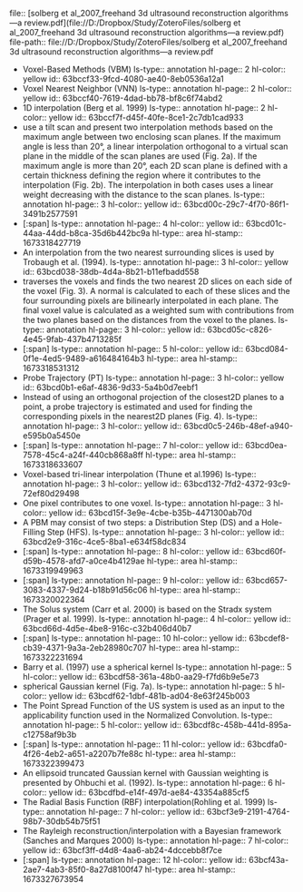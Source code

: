 file:: [solberg et al_2007_freehand 3d ultrasound reconstruction algorithms—a review.pdf](file://D:/Dropbox/Study/ZoteroFiles/solberg et al_2007_freehand 3d ultrasound reconstruction algorithms—a review.pdf)
file-path:: file://D:/Dropbox/Study/ZoteroFiles/solberg et al_2007_freehand 3d ultrasound reconstruction algorithms—a review.pdf

- Voxel-Based Methods (VBM)
  ls-type:: annotation
  hl-page:: 2
  hl-color:: yellow
  id:: 63bccf33-9fcd-4080-ae40-8eb0536a12a1
- Voxel Nearest Neighbor (VNN)
  ls-type:: annotation
  hl-page:: 2
  hl-color:: yellow
  id:: 63bccf40-7619-4dad-bb78-bf8c6f74abd2
- 1D interpolation (Berg et al. 1999)
  ls-type:: annotation
  hl-page:: 2
  hl-color:: yellow
  id:: 63bccf7f-d45f-40fe-8ce1-2c7db1cad933
- use a tilt scan and present two interpolation methods based on the maximum angle between two enclosing scan planes. If the maximum angle is less than 20°, a linear interpolation orthogonal to a virtual scan plane in the middle of the scan planes are used (Fig. 2a). If the maximum angle is more than 20°, each 2D scan plane is defined with a certain thickness defining the region where it contributes to the interpolation (Fig. 2b). The interpolation in both cases uses a linear weight decreasing with the distance to the scan planes. 
  ls-type:: annotation
  hl-page:: 3
  hl-color:: yellow
  id:: 63bcd00c-29c7-4f70-86f1-3491b2577591
- [:span]
  ls-type:: annotation
  hl-page:: 4
  hl-color:: yellow
  id:: 63bcd01c-44aa-44dd-b8ca-35d6b442bc9a
  hl-type:: area
  hl-stamp:: 1673318427719
- An interpolation from the two nearest surrounding slices is used by Trobaugh et al. (1994).
  ls-type:: annotation
  hl-page:: 3
  hl-color:: yellow
  id:: 63bcd038-38db-4d4a-8b21-b11efbadd558
- traverses the voxels and finds the two nearest 2D slices on each side of the voxel (Fig. 3). A normal is calculated to each of these slices and the four surrounding pixels are bilinearly interpolated in each plane. The final voxel value is calculated as a weighted sum with contributions from the two planes based on the distances from the voxel to the planes.
  ls-type:: annotation
  hl-page:: 3
  hl-color:: yellow
  id:: 63bcd05c-c826-4e45-9fab-437b4713285f
- [:span]
  ls-type:: annotation
  hl-page:: 5
  hl-color:: yellow
  id:: 63bcd084-0f1e-4ed5-9489-a616484164b3
  hl-type:: area
  hl-stamp:: 1673318531312
- Probe Trajectory (PT)
  ls-type:: annotation
  hl-page:: 3
  hl-color:: yellow
  id:: 63bcd0b1-e6af-4836-9d33-5a4b0d7eebf1
- Instead of using an orthogonal projection of the closest2D planes to a point, a probe trajectory is estimated and used for finding the corresponding pixels in the nearest2D planes (Fig. 4).
  ls-type:: annotation
  hl-page:: 3
  hl-color:: yellow
  id:: 63bcd0c5-246b-48ef-a940-e595b0a5450e
- [:span]
  ls-type:: annotation
  hl-page:: 7
  hl-color:: yellow
  id:: 63bcd0ea-7578-45c4-a24f-440cb868a8ff
  hl-type:: area
  hl-stamp:: 1673318633607
- Voxel-based tri-linear interpolation (Thune et al.1996)
  ls-type:: annotation
  hl-page:: 3
  hl-color:: yellow
  id:: 63bcd132-7fd2-4372-93c9-72ef80d29498
- One pixel contributes to one voxel.
  ls-type:: annotation
  hl-page:: 3
  hl-color:: yellow
  id:: 63bcd15f-3e9e-4cbe-b35b-4471300ab70d
- A PBM may consist of two steps: a Distribution Step (DS) and a Hole-Filling Step (HFS).
  ls-type:: annotation
  hl-page:: 3
  hl-color:: yellow
  id:: 63bcd2e9-316c-4ce5-8ba1-e634f58dc834
- [:span]
  ls-type:: annotation
  hl-page:: 8
  hl-color:: yellow
  id:: 63bcd60f-d59b-4578-afd7-a0ce4b4129ae
  hl-type:: area
  hl-stamp:: 1673319949963
- [:span]
  ls-type:: annotation
  hl-page:: 9
  hl-color:: yellow
  id:: 63bcd657-3083-4337-9d24-b18b91d56c06
  hl-type:: area
  hl-stamp:: 1673320022364
- The Solus system (Carr et al. 2000) is based on the Stradx system (Prager et al. 1999).
  ls-type:: annotation
  hl-page:: 4
  hl-color:: yellow
  id:: 63bcd66d-4d5e-4be8-916c-c32b406d40b7
- [:span]
  ls-type:: annotation
  hl-page:: 10
  hl-color:: yellow
  id:: 63bcdef8-cb39-4371-9a3a-2eb28980c707
  hl-type:: area
  hl-stamp:: 1673322231694
- Barry et al. (1997) use a spherical kernel
  ls-type:: annotation
  hl-page:: 5
  hl-color:: yellow
  id:: 63bcdf58-361a-48b0-aa29-f7fd6b9e5e73
- spherical Gaussian kernel (Fig. 7a). 
  ls-type:: annotation
  hl-page:: 5
  hl-color:: yellow
  id:: 63bcdf62-1dbf-481b-ad04-8e63f245b003
- The Point Spread Function of the US system is used as an input to the applicability function used in the Normalized Convolution.
  ls-type:: annotation
  hl-page:: 5
  hl-color:: yellow
  id:: 63bcdf8c-458b-441d-895a-c12758af9b3b
- [:span]
  ls-type:: annotation
  hl-page:: 11
  hl-color:: yellow
  id:: 63bcdfa0-4f26-4eb2-a651-a2207b7fe88c
  hl-type:: area
  hl-stamp:: 1673322399473
- An ellipsoid truncated Gaussian kernel with Gaussian weighting is presented by Ohbuchi et al. (1992).
  ls-type:: annotation
  hl-page:: 6
  hl-color:: yellow
  id:: 63bcdfbd-e14f-497d-ae84-43354a885cf5
- The Radial Basis Function (RBF) interpolation(Rohling et al. 1999) 
  ls-type:: annotation
  hl-page:: 7
  hl-color:: yellow
  id:: 63bcf3e9-2191-4764-98b7-30db54b75f51
- The Rayleigh reconstruction/interpolation with a Bayesian framework (Sanches and Marques 2000) 
  ls-type:: annotation
  hl-page:: 7
  hl-color:: yellow
  id:: 63bcf3ff-d4d8-4aa6-ab24-4dccebb8f7ce
- [:span]
  ls-type:: annotation
  hl-page:: 12
  hl-color:: yellow
  id:: 63bcf43a-2ae7-4ab3-85f0-8a27d8100f47
  hl-type:: area
  hl-stamp:: 1673327673954